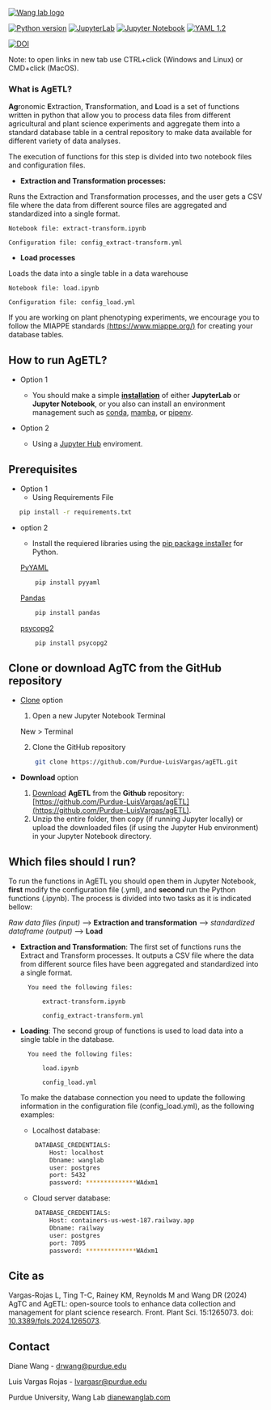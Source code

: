 [![Wang lab logo](https://static.wixstatic.com/media/c544bf_0e3064b159ae42238c83dca23bc352e8~mv2.png/v1/crop/x_0,y_0,w_1918,h_2080/fill/w_91,h_100,al_c,q_85,usm_0.66_1.00_0.01,enc_auto/lab_icon_3.png)](https://www.dianewanglab.com/)



[![Python version](https://img.shields.io/pypi/pyversions/pandas)](https://www.python.org/)
[![JupyterLab](https://img.shields.io/badge/Jupyter-lab-orange)](https://jupyter.org/)
[![Jupyter Notebook](https://img.shields.io/badge/Jupyter-Notebook-orange)](https://jupyter.org/)
[![YAML 1.2](https://img.shields.io/badge/YAML-1.2-success)](https://yaml.org/)


[![DOI](https://zenodo.org/badge/680897136.svg)](https://zenodo.org/badge/latestdoi/680897136)

Note: to open links in new tab use CTRL+click (Windows and Linux) or CMD+click (MacOS). 

### What is AgETL?

**Ag**ronomic **E**xtraction, **T**ransformation, and **L**oad  is a set of functions written in python that allow you to process data files from different agricultural and plant science experiments and aggregate them into a standard database table in a central repository to make data available for different variety of data analyses. 

The execution of functions for this step is divided into two notebook files and configuration files. 

- **Extraction and Transformation processes:** 

Runs the Extraction and Transformation processes, and the user gets a CSV file where the data from different source files are aggregated and standardized into a single format.

    Notebook file: extract-transform.ipynb

    Configuration file: config_extract-transform.yml
    
- **Load processes** 

Loads the data into a single table in a data warehouse

    Notebook file: load.ipynb

    Configuration file: config_load.yml
    
If you are working on plant phenotyping experiments, we encourage you to follow the MIAPPE standards [(https://www.miappe.org/)](https://www.miappe.org/) for creating your database tables.
## How to run AgETL?

- Option 1
  - You should make a simple **[installation](https://jupyter.org/install "jupyter.org")** of either **JupyterLab** or **Jupyter Notebook**, or you also can install an environment management such as [conda](https://docs.conda.io/en/latest/), [mamba](https://mamba.readthedocs.io/), or [pipenv](https://pipenv.pypa.io/).
  
- Option 2
  - Using a [Jupyter Hub](https://jupyter.org/try) enviroment.

## Prerequisites

- Option 1
    - Using Requirements File 

 ```sh
    pip install -r requirements.txt
``` 
- option 2
     - Install the requiered libraries using the [pip package installer](https://pypi.org/project/pip/) for Python.

    [PyYAML](https://pypi.org/project/PyYAML/)
    ```sh
        pip install pyyaml
    
    ```
    [Pandas](https://pypi.org/project/pandas/)
    ```sh
        pip install pandas
    
    ```    
    [psycopg2](https://pypi.org/project/pandas/)
    ```sh
        pip install psycopg2 
    
    ```    

## Clone or download AgTC from the GitHub repository
    
- [Clone](https://docs.github.com/en/repositories/creating-and-managing-repositories/cloning-a-repository) option
    1. Open a new Jupyter Notebook Terminal
    
    New > Terminal 
    
    2. Clone the GitHub repository 
    
    ```sh
        git clone https://github.com/Purdue-LuisVargas/agETL.git
    
    ```
-  **Download** option

    1. [Download](https://docs.github.com/en/repositories/creating-and-managing-repositories/cloning-a-repository) **AgETL** from the **Github** repository: [https://github.com/Purdue-LuisVargas/agETL](https://github.com/Purdue-LuisVargas/agETL).
    2. Unzip the entire folder, then copy (if running Jupyter locally) or upload the downloaded files (if using the Jupyter Hub environment) in your Jupyter Notebook directory.
    
## Which files should I run?


To run the functions in AgETL you should open them in Jupyter Notebook, **first** modify the configuration file (.yml), and **second** run the Python functions (.ipynb). 
The process is divided into two tasks as it is indicated bellow: 

_Raw data files (input)_ --> **Extraction and transformation** --> _standardized dataframe (output)_ --> **Load**

- **Extraction and Transformation**: 
The first set of functions runs the Extract and Transform processes. It outputs a CSV file where the data from different source files have been aggregated and standardized into a single format. 

        You need the following files:

            extract-transform.ipynb

            config_extract-transform.yml


- **Loading**: The second group of functions is used to load data into a single table in the database.

        You need the following files:

            load.ipynb

            config_load.yml
            
            
    To make the database connection you need to update the following information in the configuration file      (config_load.yml), as the following examples:  

    - Localhost database:
    ```sh
        DATABASE_CREDENTIALS:
            Host: localhost
            Dbname: wanglab
            user: postgres
            port: 5432
            password: **************WAdxm1
    
    ```


    - Cloud server database:
    ```sh
        DATABASE_CREDENTIALS:
            Host: containers-us-west-187.railway.app
            Dbname: railway
            user: postgres
            port: 7895
            password: **************WAdxm1
    
    ```        

    
## Cite as

Vargas-Rojas L, Ting T-C, Rainey KM, Reynolds M and Wang DR (2024) AgTC and AgETL: open-source tools to enhance data collection and management for plant science research. Front. Plant Sci. 15:1265073. doi: [10.3389/fpls.2024.1265073](https://www.frontiersin.org/journals/plant-science/articles/10.3389/fpls.2024.1265073/full).


## Contact

Diane Wang - [drwang@purdue.edu](drwang@purdue.edu)


Luis Vargas Rojas - [lvargasr@purdue.edu](lvargasr@purdue.edu)


Purdue University, Wang Lab [dianewanglab.com](https://www.dianewanglab.com/)




